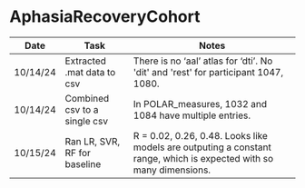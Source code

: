 # AphasiaRecoveryCohort

| Date     | Task                         | Notes                                                                                                              |
|----------|------------------------------|--------------------------------------------------------------------------------------------------------------------|
| 10/14/24 | Extracted .mat data to csv   | There is no ‘aal’ atlas for ‘dti’. No 'dit' and 'rest' for participant 1047, 1080.                                 |
| 10/14/24 | Combined csv to a single csv | In POLAR_measures, 1032 and 1084 have multiple entries.                                                            |
| 10/15/24 | Ran LR, SVR, RF for baseline | R = 0.02, 0.26, 0.48. Looks like models are outputing a constant range, which is expected with so many dimensions. |
